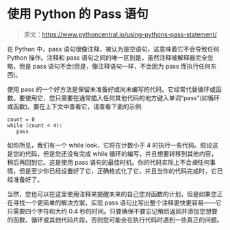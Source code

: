 # 使用 Python 的 Pass 语句

> 原文：<https://www.pythoncentral.io/using-pythons-pass-statement/>

在 Python 中，pass 语句很像注释，被认为是空语句，这意味着它不会导致任何 Python 操作。注释和 pass 语句之间的唯一区别是，虽然注释被解释器完全忽略，但是 pass 语句不会(但是，像注释语句一样，不会因为 pass 而执行任何东西)。

使用 pass 的一个好方法是保留未准备好或尚未编写的代码。它经常代替循环或函数。要使用它，您只需要在通常插入任何其他代码的地方键入单词“pass”(如循环或函数)。要在上下文中查看它，请查看下面的示例:

```
count = 0
while (count < 4):
   pass
```

如你所见，我们有一个 while look，它将在计数小于 4 时执行一些代码。假设这是您的代码，但是您还没有完成 while 循环的编写，并且想要转移到其他内容，稍后再回到它。这是使用 pass 语句的最佳时机。你的代码实际上不会*做*任何事情，但是至少你已经设置好了它，正确格式化了它，并且当你的代码完成时，它已经准备好了。

当然，您也可以在这里使用注释来提醒未来的自己您对函数的计划，但是如果您正在寻找一个更简单的解决方案，实现 pass 语句比写出整个注释更快更容易——它只需要四个字符和大约 0.4 秒的时间。只要确保不要忘记稍后返回并添加您想要的函数、循环或其他代码片段，否则您可能会在执行代码时遇到一些真正的问题。